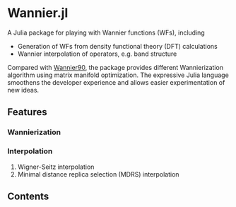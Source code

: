 # Wannier.jl

A Julia package for playing with Wannier functions (WFs), including

- Generation of WFs from density functional theory (DFT) calculations
- Wannier interpolation of operators, e.g. band structure

Compared with [Wannier90](http://www.wannier.org/), the package provides different
Wannierization algorithm using matrix manifold optimization.
The expressive Julia language smoothens the developer experience and allows easier
experimentation of new ideas.

## Features

### Wannierization

### Interpolation

1. Wigner-Seitz interpolation
2. Minimal distance replica selection (MDRS) interpolation

## Contents

```@contents
```
